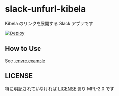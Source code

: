 # slack-unfurl-kibela

Kibela のリンクを展開する Slack アプリです

[![Deploy](https://www.herokucdn.com/deploy/button.svg)](https://heroku.com/deploy)

How to Use
---
See [.envrc.example](./.envrc.example)

LICENSE
---
特に明記されていなければ [LICENSE](./LICENSE) 通り MPL-2.0 です

